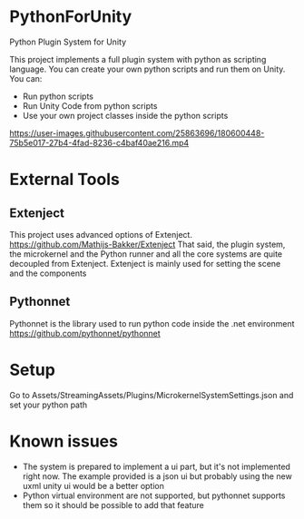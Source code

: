 # PythonForUnity
Python Plugin System for Unity

This project implements a full plugin system with python as scripting language.
You can create your own python scripts and run them on Unity.
You can:
* Run python scripts
* Run Unity Code from python scripts
* Use your own project classes inside the python scripts




https://user-images.githubusercontent.com/25863696/180600448-75b5e017-27b4-4fad-8236-c4baf40ae216.mp4


# External Tools
## Extenject
This project uses advanced options of Extenject.
https://github.com/Mathijs-Bakker/Extenject
That said, the plugin system, the microkernel and the Python runner and all the core systems are quite decoupled from Extenject. Extenject is mainly used for setting the scene and the components

## Pythonnet
Pythonnet is the library used to run python code inside the .net environment
https://github.com/pythonnet/pythonnet

# Setup
Go to Assets/StreamingAssets/Plugins/MicrokernelSystemSettings.json and set your python path

# Known issues
* The system is prepared to implement a ui part, but it's not implemented right now. The example provided is a json ui but probably using the new uxml unity ui would be a better option
* Python virtual environment are not supported, but pythonnet supports them so it should be possible to add that feature
